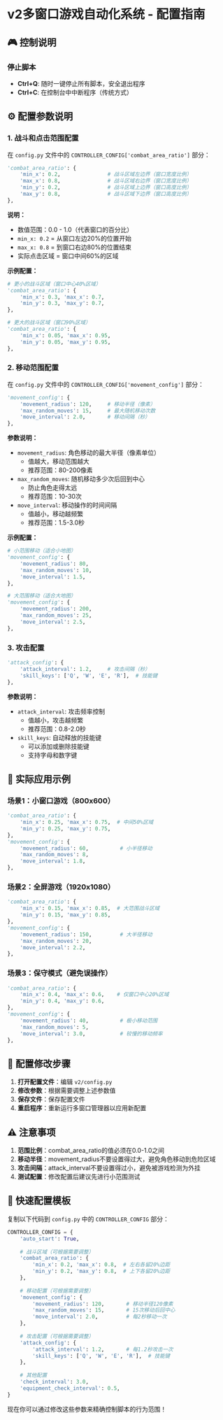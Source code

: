 # v2多窗口游戏自动化系统 - 配置指南

## 🎮 控制说明

### 停止脚本
- **Ctrl+Q**: 随时一键停止所有脚本，安全退出程序
- **Ctrl+C**: 在控制台中中断程序（传统方式）

## ⚙️ 配置参数说明

### 1. 战斗和点击范围配置

在 `config.py` 文件中的 `CONTROLLER_CONFIG['combat_area_ratio']` 部分：

```python
'combat_area_ratio': {
    'min_x': 0.2,               # 战斗区域左边界（窗口宽度比例）
    'max_x': 0.8,               # 战斗区域右边界（窗口宽度比例）
    'min_y': 0.2,               # 战斗区域上边界（窗口高度比例）
    'max_y': 0.8,               # 战斗区域下边界（窗口高度比例）
},
```

**说明：**
- 数值范围：0.0 - 1.0（代表窗口的百分比）
- `min_x: 0.2` = 从窗口左边20%的位置开始
- `max_x: 0.8` = 到窗口右边80%的位置结束
- 实际点击区域 = 窗口中间60%的区域

**示例配置：**
```python
# 更小的战斗区域（窗口中心40%区域）
'combat_area_ratio': {
    'min_x': 0.3, 'max_x': 0.7,
    'min_y': 0.3, 'max_y': 0.7,
},

# 更大的战斗区域（窗口90%区域）
'combat_area_ratio': {
    'min_x': 0.05, 'max_x': 0.95,
    'min_y': 0.05, 'max_y': 0.95,
},
```

### 2. 移动范围配置

在 `config.py` 文件中的 `CONTROLLER_CONFIG['movement_config']` 部分：

```python
'movement_config': {
    'movement_radius': 120,     # 移动半径（像素）
    'max_random_moves': 15,     # 最大随机移动次数
    'move_interval': 2.0,       # 移动间隔（秒）
},
```

**参数说明：**
- `movement_radius`: 角色移动的最大半径（像素单位）
  - 值越大，移动范围越大
  - 推荐范围：80-200像素
- `max_random_moves`: 随机移动多少次后回到中心
  - 防止角色走得太远
  - 推荐范围：10-30次
- `move_interval`: 移动操作的时间间隔
  - 值越小，移动越频繁
  - 推荐范围：1.5-3.0秒

**示例配置：**
```python
# 小范围移动（适合小地图）
'movement_config': {
    'movement_radius': 80,
    'max_random_moves': 10,
    'move_interval': 1.5,
},

# 大范围移动（适合大地图）
'movement_config': {
    'movement_radius': 200,
    'max_random_moves': 25,
    'move_interval': 2.5,
},
```

### 3. 攻击配置

```python
'attack_config': {
    'attack_interval': 1.2,     # 攻击间隔（秒）
    'skill_keys': ['Q', 'W', 'E', 'R'],  # 技能键
},
```

**参数说明：**
- `attack_interval`: 攻击频率控制
  - 值越小，攻击越频繁
  - 推荐范围：0.8-2.0秒
- `skill_keys`: 自动释放的技能键
  - 可以添加或删除技能键
  - 支持字母和数字键

## 🔧 实际应用示例

### 场景1：小窗口游戏（800x600）
```python
'combat_area_ratio': {
    'min_x': 0.25, 'max_x': 0.75,  # 中间50%区域
    'min_y': 0.25, 'max_y': 0.75,
},
'movement_config': {
    'movement_radius': 60,          # 小半径移动
    'max_random_moves': 8,
    'move_interval': 1.8,
},
```

### 场景2：全屏游戏（1920x1080）
```python
'combat_area_ratio': {
    'min_x': 0.15, 'max_x': 0.85,  # 大范围战斗区域
    'min_y': 0.15, 'max_y': 0.85,
},
'movement_config': {
    'movement_radius': 150,         # 大半径移动
    'max_random_moves': 20,
    'move_interval': 2.2,
},
```

### 场景3：保守模式（避免误操作）
```python
'combat_area_ratio': {
    'min_x': 0.4, 'max_x': 0.6,    # 仅窗口中心20%区域
    'min_y': 0.4, 'max_y': 0.6,
},
'movement_config': {
    'movement_radius': 40,          # 极小移动范围
    'max_random_moves': 5,
    'move_interval': 3.0,           # 较慢的移动频率
},
```

## 📝 配置修改步骤

1. **打开配置文件**：编辑 `v2/config.py`
2. **修改参数**：根据需要调整上述参数值
3. **保存文件**：保存配置文件
4. **重启程序**：重新运行多窗口管理器以应用新配置

## ⚠️ 注意事项

1. **范围比例**：combat_area_ratio的值必须在0.0-1.0之间
2. **移动半径**：movement_radius不要设置得过大，避免角色移动到危险区域
3. **攻击间隔**：attack_interval不要设置得过小，避免被游戏检测为外挂
4. **测试配置**：修改配置后建议先进行小范围测试

## 🚀 快速配置模板

复制以下代码到 `config.py` 中的 `CONTROLLER_CONFIG` 部分：

```python
CONTROLLER_CONFIG = {
    'auto_start': True,
    
    # 战斗区域（可根据需要调整）
    'combat_area_ratio': {
        'min_x': 0.2, 'max_x': 0.8,  # 左右各留20%边距
        'min_y': 0.2, 'max_y': 0.8,  # 上下各留20%边距
    },
    
    # 移动配置（可根据需要调整）
    'movement_config': {
        'movement_radius': 120,       # 移动半径120像素
        'max_random_moves': 15,       # 15次移动后回中心
        'move_interval': 2.0,         # 每2秒移动一次
    },
    
    # 攻击配置（可根据需要调整）
    'attack_config': {
        'attack_interval': 1.2,       # 每1.2秒攻击一次
        'skill_keys': ['Q', 'W', 'E', 'R'],  # 技能键
    },
    
    # 其他配置
    'check_interval': 3.0,
    'equipment_check_interval': 0.5,
}
```

现在你可以通过修改这些参数来精确控制脚本的行为范围！
